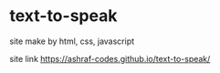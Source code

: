 # text-to-speak
site make by html, css, javascript

site link https://ashraf-codes.github.io/text-to-speak/
